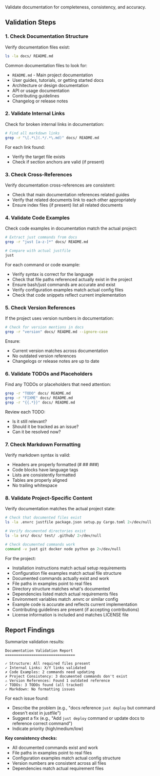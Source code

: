 Validate documentation for completeness, consistency, and accuracy.

## Validation Steps

### 1. Check Documentation Structure

Verify documentation files exist:

```bash
ls -la docs/ README.md
```

Common documentation files to look for:

- `README.md` - Main project documentation
- User guides, tutorials, or getting started docs
- Architecture or design documentation
- API or usage documentation
- Contributing guidelines
- Changelog or release notes

### 2. Validate Internal Links

Check for broken internal links in documentation:

```bash
# Find all markdown links
grep -r "\[.*\](.*/.*\.md)" docs/ README.md
```

For each link found:

- Verify the target file exists
- Check if section anchors are valid (if present)

### 3. Check Cross-References

Verify documentation cross-references are consistent:

- Check that main documentation references related guides
- Verify that related documents link to each other appropriately
- Ensure index files (if present) list all related documents

### 4. Validate Code Examples

Check code examples in documentation match the actual project:

```bash
# Extract just commands from docs
grep -r "just [a-z-]*" docs/ README.md

# Compare with actual justfile
just
```

For each command or code example:

- Verify syntax is correct for the language
- Check that file paths referenced actually exist in the project
- Ensure bash/just commands are accurate and exist
- Verify configuration examples match actual config files
- Check that code snippets reflect current implementation

### 5. Check Version References

If the project uses version numbers in documentation:

```bash
# Check for version mentions in docs
grep -r "version" docs/ README.md --ignore-case
```

Ensure:

- Current version matches across documentation
- No outdated version references
- Changelogs or release notes are up to date

### 6. Validate TODOs and Placeholders

Find any TODOs or placeholders that need attention:

```bash
grep -r "TODO" docs/ README.md
grep -r "FIXME" docs/ README.md
grep -r "{{.*}}" docs/ README.md
```

Review each TODO:

- Is it still relevant?
- Should it be tracked as an issue?
- Can it be resolved now?

### 7. Check Markdown Formatting

Verify markdown syntax is valid:

- Headers are properly formatted (# ## ###)
- Code blocks have language tags
- Lists are consistently formatted
- Tables are properly aligned
- No trailing whitespace

### 8. Validate Project-Specific Content

Verify documentation matches the actual project state:

```bash
# Check that documented files exist
ls -la .envrc justfile package.json setup.py Cargo.toml 2>/dev/null

# Verify documented directories exist
ls -la src/ docs/ test/ .github/ 2>/dev/null

# Check documented commands work
command -v just git docker node python go 2>/dev/null
```

For the project:

- Installation instructions match actual setup requirements
- Configuration file examples match actual file structure
- Documented commands actually exist and work
- File paths in examples point to real files
- Directory structure matches what's documented
- Dependencies listed match actual requirements files
- Environment variables match .envrc or similar config
- Example code is accurate and reflects current implementation
- Contributing guidelines are present (if accepting contributions)
- License information is included and matches LICENSE file

## Report Findings

Summarize validation results:

```
Documentation Validation Report
================================

✓ Structure: All required files present
✓ Internal Links: X/Y links validated
✗ Code Examples: 2 commands need updating
✗ Project Consistency: 3 documented commands don't exist
⚠ Version References: Found 1 outdated reference
✓ TODOs: 3 TODOs found (all tracked)
✓ Markdown: No formatting issues
```

For each issue found:

- Describe the problem (e.g., "docs reference `just deploy` but command doesn't exist in justfile")
- Suggest a fix (e.g., "Add `just deploy` command or update docs to reference correct command")
- Indicate priority (high/medium/low)

**Key consistency checks:**

- All documented commands exist and work
- File paths in examples point to real files
- Configuration examples match actual config structure
- Version numbers are consistent across all files
- Dependencies match actual requirement files

